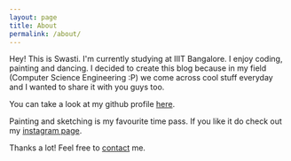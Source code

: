 ```yaml
---
layout: page
title: About
permalink: /about/
---
```


Hey! This is Swasti. I'm currently studying at IIIT Bangalore.
I enjoy coding, painting and dancing. I decided to create this 
blog because in my field (Computer Science Engineering :P) we
come across cool stuff everyday and I wanted to share it with you
guys too.

You can take a look at my github profile [here](https://github.com/swastishreya).

Painting and sketching is my favourite time pass. If you like it
do check out my [instagram page](https://www.instagram.com/swasti.draws/).

Thanks a lot! Feel free to [contact](https://www.facebook.com/swastis.mishra.7) me.

